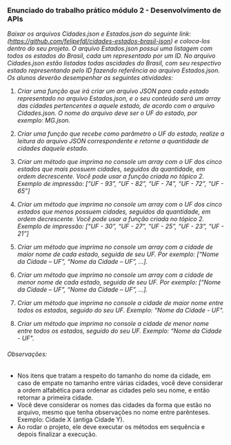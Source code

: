 ### Enunciado do trabalho prático módulo 2 - Desenvolvimento de APIs

_Baixar os arquivos Cidades.json e Estados.json do seguinte link: (https://github.com/felipefdl/cidades-estados-brasil-json) e coloca-los dentro do seu projeto. O arquivo Estados.json possui uma listagem com todos os estados do Brasil, cada um representado por um ID. No arquivo Cidades.json estão listadas todas ascidades do Brasil, com seu respectivo estado representando pelo ID fazendo referência ao arquivo Estados.json. Os alunos deverão desempenhar as seguintes atividades:_

1. _Criar uma função que irá criar um arquivo JSON para cada estado representado no arquivo Estados.json, e o seu conteúdo será um array das cidades pertencentes a aquele estado, de acordo com o arquivo Cidades.json. O nome do arquivo deve ser o UF do estado, por exemplo: MG.json._

2. _Criar uma função que recebe como parâmetro o UF do estado, realize a leitura do arquivo JSON correspondente e retorne a quantidade de cidades daquele estado._

3. _Criar um método que imprima no console um array com o UF dos cinco estados que mais possuem cidades, seguidos da quantidade, em ordem decrescente. Você pode usar a função criada no tópico 2. Exemplo de impressão: [“UF - 93”, “UF - 82”, “UF - 74”, “UF - 72”, “UF - 65”]_

4. _Criar um método que imprima no console um array com o UF dos cinco estados que menos possuem cidades, seguidos da quantidade, em ordem decrescente. Você pode usar a função criada no tópico 2. Exemplo de impressão: [“UF - 30”, “UF - 27”, “UF - 25”, “UF - 23”, “UF - 21”]_

5. _Criar um método que imprima no console um array com a cidade de maior nome de cada estado, seguida de seu UF. Por exemplo: [“Nome da Cidade – UF”, “Nome da Cidade – UF”, ...]._

6. _Criar um método que imprima no console um array com a cidade de menor nome de cada estado, seguida de seu UF. Por exemplo: [“Nome da Cidade – UF”, “Nome da Cidade – UF”, ...]._

7. _Criar um método que imprima no console a cidade de maior nome entre todos os estados, seguido do seu UF. Exemplo: “Nome da Cidade - UF"._

8. _Criar um método que imprima no console a cidade de menor nome entre todos os estados, seguido do seu UF. Exemplo: “Nome da Cidade - UF"._

###### Observações:

- Nos itens que tratam a respeito do tamanho do nome da cidade, em caso de empate no tamanho entre várias cidades, você deve considerar a ordem alfabética para ordenar as cidades pelo seu nome, e então retornar a primeira cidade.
- Você deve considerar os nomes das cidades da forma que estão no arquivo, mesmo que tenha observações no nome entre parênteses. Exemplo: Cidade X (antiga Cidade Y).
- Ao rodar o projeto, ele deve executar os métodos em sequência e depois finalizar a execução.
